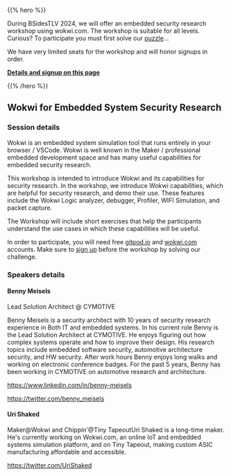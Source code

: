  <!-- ---
title: Wokwi Workshop
menu:
  main:
    weight: 85
--- -->

{{% hero %}}

During BSidesTLV 2024, we will offer an embedded security research workshop using wokwi.com.
The workshop is suitable for all levels.
Curious?
To participate you must first solve our [puzzle](https://wokwi.com/projects/400674559151102977)...

We have very limited seats for the workshop and will honor signups in order.

[**Details and signup on this page**](https://forms.gle/W72rkXZPALq68uTy7)

{{% /hero %}}

## Wokwi for Embedded System Security Research

### Session details

Wokwi is an embedded system simulation tool that runs entirely in your browser / VSCode.
Wokwi is well known in the Maker / professional embedded development space and has many useful capabilities for embedded security research.

This workshop is intended to introduce Wokwi and its capabilities for security research.
In the workshop, we introduce Wokwi capabilities, which are helpful for security research, and demo their use.
These features include the Wokwi Logic analyzer, debugger, Profiler, WIFI Simulation, and packet capture.

The Workshop will include short exercises that help the participants understand the use cases in which these capabilities will be useful.

In order to participate, you will need free [gitpod.io](http://gitpod.io/) and [wokwi.com](http://wokwi.com/) accounts. Make sure to [sign up](https://forms.gle/W72rkXZPALq68uTy7) before the workshop by solving our challenge.

### Speakers details

#### Benny Meisels

Lead Solution Architect @ CYMOTIVE

Benny Meisels is a security architect with 10 years of security research experience in Both IT and embedded systems. In his current role Benny is the Lead Solution Architect at CYMOTIVE. He enjoys figuring out how complex systems operate and how to improve their design. His research topics include embedded software security, automotive architecture security, and HW security. After work hours Benny enjoys long walks and working on electronic conference badges. For the past 5 years, Benny has been working in CYMOTIVE on automotive research and architecture.

<https://www.linkedin.com/in/benny-meisels>

<https://twitter.com/benny_meisels>

#### Uri Shaked

Maker@Wokwi and Chippin'@Tiny TapeoutUri Shaked is a long-time maker. He's currently working on Wokwi.com, an online IoT and embedded systems simulation platform, and on Tiny Tapeout, making custom ASIC manufacturing affordable and accessible.

<https://twitter.com/UriShaked>
